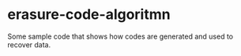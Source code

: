 # erasure-code-algoritmn
Some sample code that shows how codes are generated and used to recover data.
